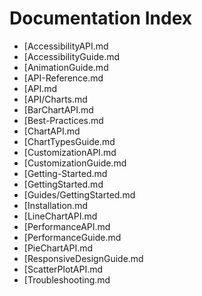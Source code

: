 # Documentation Index

- [AccessibilityAPI.md
- [AccessibilityGuide.md
- [AnimationGuide.md
- [API-Reference.md
- [API.md
- [API/Charts.md
- [BarChartAPI.md
- [Best-Practices.md
- [ChartAPI.md
- [ChartTypesGuide.md
- [CustomizationAPI.md
- [CustomizationGuide.md
- [Getting-Started.md
- [GettingStarted.md
- [Guides/GettingStarted.md
- [Installation.md
- [LineChartAPI.md
- [PerformanceAPI.md
- [PerformanceGuide.md
- [PieChartAPI.md
- [ResponsiveDesignGuide.md
- [ScatterPlotAPI.md
- [Troubleshooting.md

